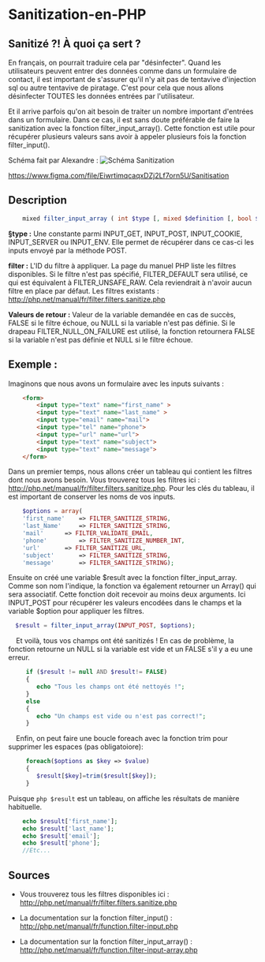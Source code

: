 # Sanitization-en-PHP

## Sanitizé ?! À quoi ça sert ?

En français, on pourrait traduire cela par "désinfecter". Quand les utilisateurs peuvent entrer des données comme dans un formulaire de contact, il est important de s'assurer qu'il n'y ait pas de tentavive d'injection sql ou autre tentavive de piratage. C'est pour cela que nous allons désinfecter TOUTES les données entrées par l'utilisateur. 

Et il arrive parfois qu'on ait besoin de traiter un nombre important d'entrées dans un formulaire. Dans ce cas, il est sans doute préférable de faire la sanitization avec la fonction filter_input_array(). Cette fonction est utile pour récupérer plusieurs valeurs sans avoir à appeler plusieurs fois la fonction filter_input().

Schéma fait par Alexandre :
![Schéma Sanitization](https://github.com/LudovicPatho/Sanitization-en-PHP/blob/master/Sanitisation.png)


https://www.figma.com/file/EiwrtimqcaqxDZj2Lf7orn5U/Sanitisation

## Description 

```php
    mixed filter_input_array ( int $type [, mixed $definition [, bool $add_empty = true ]] )
```

**§type :**
Une constante parmi INPUT_GET, INPUT_POST, INPUT_COOKIE, INPUT_SERVER ou INPUT_ENV. Elle permet de récupérer dans ce cas-ci les inputs envoyé par la méthode POST.

**filter :**
L'ID du filtre à appliquer. La page du manuel PHP liste les filtres disponibles. Si le filtre n'est pas spécifié, FILTER_DEFAULT sera utilisé, ce qui est équivalent à FILTER_UNSAFE_RAW. Cela reviendrait à n'avoir aucun filtre en place par défaut. Les filtres existants : http://php.net/manual/fr/filter.filters.sanitize.php

**Valeurs de retour :**
Valeur de la variable demandée en cas de succès, FALSE si le filtre échoue, ou NULL si la variable n'est pas définie. Si le drapeau FILTER_NULL_ON_FAILURE est utilisé, la fonction retournera FALSE si la variable n'est pas définie et NULL si le filtre échoue.
    
## Exemple :
Imaginons que nous avons un formulaire avec les inputs suivants :
```html
    <form>
		<input type="text" name="first_name" >
		<input type="text" name="last_name" >
		<input type="email" name="mail">
		<input type="tel" name="phone">
		<input type="url" name="url">
		<input type="text" name="subject">
		<input type="text" name="message">
    </form>
```
Dans un premier temps, nous allons créer un tableau qui contient les filtres dont nous avons besoin. Vous trouverez tous les filtres ici : http://php.net/manual/fr/filter.filters.sanitize.php. Pour les clés du tableau, il est important de conserver les noms de vos inputs. 

```php
    $options = array(
    'first_name' 	=> FILTER_SANITIZE_STRING,
    'last_Name' 	=> FILTER_SANITIZE_STRING,
    'mail' 		=> FILTER_VALIDATE_EMAIL,
    'phone' 		=> FILTER_SANITIZE_NUMBER_INT,
    'url' 		=> FILTER_SANITIZE_URL,
    'subject' 		=> FILTER_SANITIZE_STRING,
    'message' 		=> FILTER_SANITIZE_STRING);
```

Ensuite on créé une variable $result avec la fonction filter_input_array. Comme son nom l'indique, la fonction va également retourner un Array() qui sera associatif. Cette fonction doit recevoir au moins deux arguments. Ici INPUT_POST pour récupérer les valeurs encodées dans le champs et la variable $option pour appliquer les filtres.

```php  
  $result = filter_input_array(INPUT_POST, $options);  
```
    
Et voilà, tous vos champs ont été sanitizés ! En cas de problème, la fonction retourne un NULL si la variable est vide et un FALSE s'il y a eu une erreur.

```php
     if ($result != null AND $result!= FALSE) 
     {
        echo "Tous les champs ont été nettoyés !";
     } 
     else
     {
        echo "Un champs est vide ou n'est pas correct!";
     }
```
     
Enfin, on peut faire une boucle foreach avec la fonction trim pour supprimer les espaces (pas obligatoiore):  

```php     
     foreach($options as $key => $value) 
     {
        $result[$key]=trim($result[$key]);
     }
```
Puisque ```php $result``` est un tableau, on affiche les résultats de manière habituelle.

```php
	echo $result['first_name'];
	echo $result['last_name'];
	echo $result['email'];
	echo $result['phone'];
	//Etc...
```

## Sources

* Vous trouverez tous les filtres disponibles ici : http://php.net/manual/fr/filter.filters.sanitize.php

* La documentation sur la fonction filter_input() : http://php.net/manual/fr/function.filter-input.php

* La documentation sur la fonction filter_input_array() : http://php.net/manual/fr/function.filter-input-array.php
